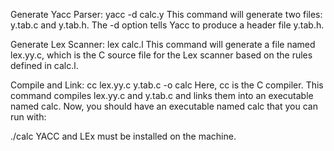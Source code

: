 Generate Yacc Parser:
yacc -d calc.y
This command will generate two files: y.tab.c and y.tab.h. The -d option tells Yacc to produce a header file y.tab.h.

Generate Lex Scanner:
lex calc.l
This command will generate a file named lex.yy.c, which is the C source file for the Lex scanner based on the rules defined in calc.l.


Compile and Link:
cc lex.yy.c y.tab.c -o calc
Here, cc is the C compiler. This command compiles lex.yy.c and y.tab.c and links them into an executable named calc.
Now, you should have an executable named calc that you can run with:

./calc
YACC and LEx must be installed on the machine. 
